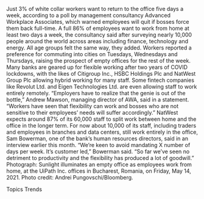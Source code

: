 Just 3% of white collar workers want to return to the office five days a week, according to a poll by management consultancy Advanced Workplace Associates, which warned employees will quit if bosses force them back full-time.
A full 86% of employees want to work from home at least two days a week, the consultancy said after surveying nearly 10,000 people around the world across areas including finance, technology and energy. All age groups felt the same way, they added. Workers reported a preference for commuting into cities on Tuesdays, Wednesdays and Thursdays, raising the prospect of empty offices for the rest of the week.
Many banks are geared up for flexible working after two years of COVID lockdowns, with the likes of Citigroup Inc., HSBC Holdings Plc and NatWest Group Plc allowing hybrid working for many staff. Some fintech companies like Revolut Ltd. and Eigen Technologies Ltd. are even allowing staff to work entirely remotely.
“Employers have to realize that the genie is out of the bottle,” Andrew Mawson, managing director of AWA, said in a statement. “Workers have seen that flexibility can work and bosses who are not sensitive to their employees’ needs will suffer accordingly.”
NatWest expects around 87% of its 60,000 staff to split work between home and the office in the longer term. For now about 10,000 of its staff, including traders and employees in branches and data centers, still work entirely in the office, Sam Bowerman, one of the bank’s human resources directors, said in an interview earlier this month.
“We’re keen to avoid mandating X number of days per week. It’s customer led,” Bowerman said. “So far we’ve seen no detriment to productivity and the flexibility has produced a lot of goodwill.”
Photograph: Sunlight illuminates an empty office as employees work from home, at the UiPath Inc. offices in Bucharest, Romania, on Friday, May 14, 2021. Photo credit: Andrei Pungovschi/Bloomberg.

Topics
Trends
